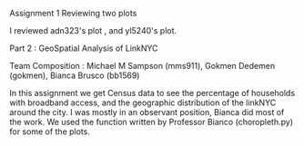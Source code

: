 Assignment 1 Reviewing two plots

I reviewed adn323's plot , and yl5240's plot. 

Part 2 : GeoSpatial Analysis of LinkNYC

Team Composition : Michael M Sampson (mms911), Gokmen Dedemen (gokmen), Bianca Brusco (bb1569)

In this assignment we get Census data to see the percentage of households with broadband access, and the geographic distribution of the linkNYC around the city. 
I was mostly in an observant position, Bianca did most of the work. 
We used the function written by Professor Bianco (choropleth.py) for some of the plots.
